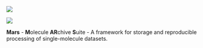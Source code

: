 [![](https://github.com/duderstadt-lab/mars-fx/actions/workflows/build-main.yml/badge.svg)](https://github.com/duderstadt-lab/mars-fx/actions/workflows/build-main.yml)

<p><img src="https://raw.githubusercontent.com/duderstadt-lab/mars-docs/master/assets/MARS%20front%20page.png" width=“800"></p>

**Mars** - **M**olecule **AR**chive **S**uite - A framework for storage and reproducible processing of single-molecule datasets.
